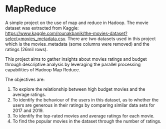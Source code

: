 # MapReduce
A simple project on the use of map and reduce in Hadoop. The movie dataset was extracted from Kaggle: https://www.kaggle.com/rounakbanik/the-movies-dataset?select=movies_metadata.csv. There are two datasets used in this project which is the movies_metadata (some columns were removed) and the ratings (26mil rows). 

This project aims to gather insights about movies ratings and budget through descriptive analysis by leveraging the parallel processing capabilities of Hadoop Map Reduce.

The objectives are: 
1. To explore the relationship between high budget movies and the average ratings.
2. To identify the behaviour of the users in this dataset, as to whether the users are generous in their ratings by comparing similar data sets for 2017 and 2019.
3. To identify the top-rated movies and average ratings for each movie.
4. To find the popular movies in the dataset through the number of ratings.

